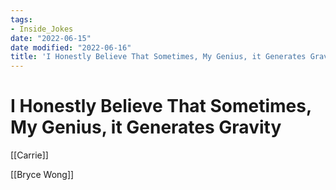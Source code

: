```yaml
---
tags:
- Inside_Jokes
date: "2022-06-15"
date modified: "2022-06-16"
title: 'I Honestly Believe That Sometimes, My Genius, it Generates Gravity'
---
```


# I Honestly Believe That Sometimes, My Genius, it Generates Gravity
[[Carrie]]

[[Bryce Wong]]
